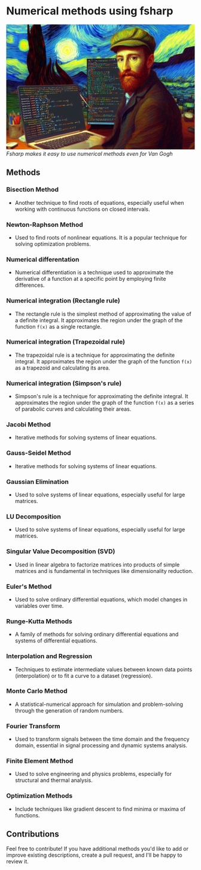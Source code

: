 # Numerical methods using fsharp

![VG using F#](./img/VG.jpeg)
_Fsharp makes it easy to use numerical methods even for Van Gogh_

## Methods

### Bisection Method

- Another technique to find roots of equations, especially useful when working with continuous functions on closed intervals.

### Newton-Raphson Method

- Used to find roots of nonlinear equations. It is a popular technique for solving optimization problems.

### Numerical differentation

- Numerical differentiation is a technique used to approximate the derivative of a function at a specific point by employing finite differences. 

### Numerical integration (Rectangle rule)

- The rectangle rule is the simplest method of approximating the value of a definite integral. It approximates the region under the graph of the function `f(x)` as a single rectangle.

### Numerical integration (Trapezoidal rule)

- The trapezoidal rule is a technique for approximating the definite integral. It approximates the region under the graph of the function `f(x)` as a trapezoid and calculating its area.

### Numerical integration (Simpson's rule)

- Simpson's rule is a technique for approximating the definite integral. It approximates the region under the graph of the function `f(x)` as a series of parabolic curves and calculating their areas.

### Jacobi Method 

- Iterative methods for solving systems of linear equations.

### Gauss-Seidel Method

- Iterative methods for solving systems of linear equations.

### Gaussian Elimination

- Used to solve systems of linear equations, especially useful for large matrices.

### LU Decomposition

- Used to solve systems of linear equations, especially useful for large matrices.

### Singular Value Decomposition (SVD)

- Used in linear algebra to factorize matrices into products of simple matrices and is fundamental in techniques like dimensionality reduction.

### Euler's Method

- Used to solve ordinary differential equations, which model changes in variables over time.

### Runge-Kutta Methods

- A family of methods for solving ordinary differential equations and systems of differential equations.

### Interpolation and Regression

- Techniques to estimate intermediate values between known data points (interpolation) or to fit a curve to a dataset (regression).

### Monte Carlo Method

- A statistical-numerical approach for simulation and problem-solving through the generation of random numbers.

### Fourier Transform

- Used to transform signals between the time domain and the frequency domain, essential in signal processing and dynamic systems analysis.

### Finite Element Method

- Used to solve engineering and physics problems, especially for structural and thermal analysis.

### Optimization Methods

- Include techniques like gradient descent to find minima or maxima of functions.

## Contributions

Feel free to contribute! If you have additional methods you'd like to add or improve existing descriptions, create a pull request, and I'll be happy to review it.
